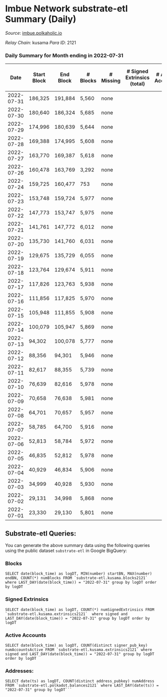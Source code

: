 # Imbue Network substrate-etl Summary (Daily)

_Source_: [imbue.polkaholic.io](https://imbue.polkaholic.io)

*Relay Chain*: kusama
*Para ID*: 2121



### Daily Summary for Month ending in 2022-07-31


| Date | Start Block | End Block | # Blocks | # Missing | # Signed Extrinsics (total) | # Active Accounts | # Addresses with Balances | # Events | # Transfers | # XCM Transfers In | # XCM Transfers Out |
| ---- | ----------- | --------- | -------- | --------- | --------------------------- | ----------------- | ------------------------- | -------- | ----------- | ------------------ | ------------------- |
| 2022-07-31 | 186,325 | 191,884 | 5,560 | none  |  |  | 4 | 11,123 |   |   |   |
| 2022-07-30 | 180,640 | 186,324 | 5,685 | none  |  |  | 4 | 11,373 |   |   |   |
| 2022-07-29 | 174,996 | 180,639 | 5,644 | none  |  |  | 4 | 11,291 |   |   |   |
| 2022-07-28 | 169,388 | 174,995 | 5,608 | none  |  |  | 4 | 11,219 |   |   |   |
| 2022-07-27 | 163,770 | 169,387 | 5,618 | none  |  |  | 4 | 11,240 |   |   |   |
| 2022-07-26 | 160,478 | 163,769 | 3,292 | none  |  |  | 4 | 6,585 |   |   |   |
| 2022-07-24 | 159,725 | 160,477 | 753 | none  |  |  | 4 | 1,507 |   |   |   |
| 2022-07-23 | 153,748 | 159,724 | 5,977 | none  |  |  | 4 | 11,957 |   |   |   |
| 2022-07-22 | 147,773 | 153,747 | 5,975 | none  |  |  | 4 | 11,953 |   |   |   |
| 2022-07-21 | 141,761 | 147,772 | 6,012 | none  |  |  | 4 | 12,028 |   |   |   |
| 2022-07-20 | 135,730 | 141,760 | 6,031 | none  |  |  | 4 | 12,065 |   |   |   |
| 2022-07-19 | 129,675 | 135,729 | 6,055 | none  |  |  | 4 | 12,113 |   |   |   |
| 2022-07-18 | 123,764 | 129,674 | 5,911 | none  |  |  | 4 | 11,826 |   |   |   |
| 2022-07-17 | 117,826 | 123,763 | 5,938 | none  |  |  | 4 | 11,879 |   |   |   |
| 2022-07-16 | 111,856 | 117,825 | 5,970 | none  |  |  | 4 | 11,943 |   |   |   |
| 2022-07-15 | 105,948 | 111,855 | 5,908 | none  |  |  | 4 | 11,820 |   |   |   |
| 2022-07-14 | 100,079 | 105,947 | 5,869 | none  |  |  | 4 | 11,741 |   |   |   |
| 2022-07-13 | 94,302 | 100,078 | 5,777 | none  |  |  | 4 | 11,557 |   |   |   |
| 2022-07-12 | 88,356 | 94,301 | 5,946 | none  |  |  | 4 | 11,895 |   |   |   |
| 2022-07-11 | 82,617 | 88,355 | 5,739 | none  |  |  | 4 | 11,482 |   |   |   |
| 2022-07-10 | 76,639 | 82,616 | 5,978 | none  |  |  | 4 | 11,959 |   |   |   |
| 2022-07-09 | 70,658 | 76,638 | 5,981 | none  |  |  | 4 | 11,965 |   |   |   |
| 2022-07-08 | 64,701 | 70,657 | 5,957 | none  |  |  | 4 | 11,918 |   |   |   |
| 2022-07-07 | 58,785 | 64,700 | 5,916 | none  |  |  | 4 | 11,835 |   |   |   |
| 2022-07-06 | 52,813 | 58,784 | 5,972 | none  |  |  | 4 | 11,947 |   |   |   |
| 2022-07-05 | 46,835 | 52,812 | 5,978 | none  |  |  | 4 | 11,959 |   |   |   |
| 2022-07-04 | 40,929 | 46,834 | 5,906 | none  |  |  | 4 | 11,816 |   |   |   |
| 2022-07-03 | 34,999 | 40,928 | 5,930 | none  |  |  | 4 | 11,863 |   |   |   |
| 2022-07-02 | 29,131 | 34,998 | 5,868 | none  |  |  | 4 | 11,739 |   |   |   |
| 2022-07-01 | 23,330 | 29,130 | 5,801 | none  |  |  | 4 | 11,606 |   |   |   |

## Substrate-etl Queries:
You can generate the above summary data using the following queries using the public dataset `substrate-etl` in Google BigQuery:


### Blocks
```
SELECT date(block_time) as logDT, MIN(number) startBN, MAX(number) endBN, COUNT(*) numBlocks FROM `substrate-etl.kusama.blocks2121`  where LAST_DAY(date(block_time)) = "2022-07-31" group by logDT order by logDT
```


### Signed Extrinsics
```
SELECT date(block_time) as logDT, COUNT(*) numSignedExtrinsics FROM `substrate-etl.kusama.extrinsics2121`  where signed and LAST_DAY(date(block_time)) = "2022-07-31" group by logDT order by logDT
```


### Active Accounts
```
SELECT date(block_time) as logDT, COUNT(distinct signer_pub_key) numAccountsActive FROM `substrate-etl.kusama.extrinsics2121` where signed and LAST_DAY(date(block_time)) = "2022-07-31" group by logDT order by logDT
```


### Addresses:
```
SELECT date(ts) as logDT, COUNT(distinct address_pubkey) numAddress FROM `substrate-etl.polkadot.balances2121` where LAST_DAY(date(ts)) = "2022-07-31" group by logDT```

